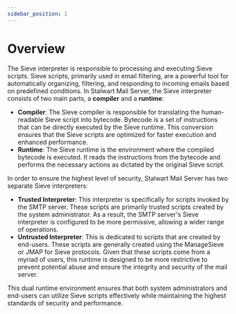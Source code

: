 ```yaml
---
sidebar_position: 1
---
```


# Overview

The Sieve interpreter is responsible to processing and executing Sieve scripts. Sieve scripts, primarily used in email filtering, are a powerful tool for automatically organizing, filtering, and responding to incoming emails based on predefined conditions. In Stalwart Mail Server, the Sieve interpreter consists of two main parts, a **compiler** and a **runtime**:

- **Compiler**: The Sieve compiler is responsible for translating the human-readable Sieve script into bytecode. Bytecode is a set of instructions that can be directly executed by the Sieve runtime. This conversion ensures that the Sieve scripts are optimized for faster execution and enhanced performance.
- **Runtime**: The Sieve runtime is the environment where the compiled bytecode is executed. It reads the instructions from the bytecode and performs the necessary actions as dictated by the original Sieve script.

In order to ensure the highest level of security, Stalwart Mail Server has two separate Sieve interpreters:

- **Trusted Interpreter**: This interpreter is specifically for scripts invoked by the SMTP server. These scripts are primarily trusted scripts created by the system administrator. As a result, the SMTP server's Sieve interpreter is configured to be more permissive, allowing a wider range of operations.
- **Untrusted Interpreter**: This is dedicated to scripts that are created by end-users. These scripts are generally created using the ManageSieve or JMAP for Sieve protocols. Given that these scripts come from a myriad of users, this runtime is designed to be more restrictive to prevent potential abuse and ensure the integrity and security of the mail server.

This dual runtime environment ensures that both system administrators and end-users can utilize Sieve scripts effectively while maintaining the highest standards of security and performance.
